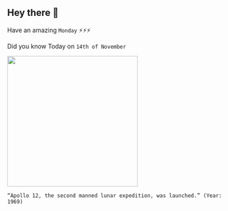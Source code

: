 ## Hey there 👋
Have an amazing `Monday` ⚡⚡⚡

Did you know Today on `14th of November`
 
 [<img src="https://upload.wikimedia.org/wikipedia/commons/4/4e/Surveyor_3-Apollo_12.jpg" width="300" />](https://en.wikipedia.org/wiki/Apollo_12) 
 ```
“Apollo 12, the second manned lunar expedition, was launched.” (Year: 1969)
```

